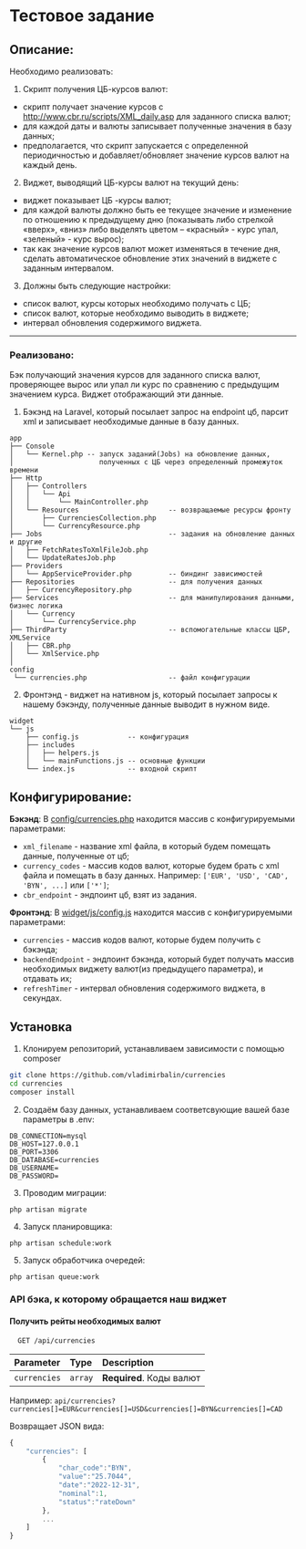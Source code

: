 # Тестовое задание

## Описание:

Необходимо реализовать:

1.	Скрипт получения ЦБ-курсов валют:
-	скрипт получает значение курсов с http://www.cbr.ru/scripts/XML_daily.asp для заданного списка валют;
-	для каждой даты и валюты записывает полученные значения в базу данных;
-	предполагается, что скрипт запускается с определенной периодичностью и добавляет/обновляет значение курсов валют на каждый день.

2.	Виджет, выводящий ЦБ-курсы валют на текущий день:
-	виджет показывает ЦБ -курсы валют;
-	для каждой валюты должно быть ее текущее значение и изменение по отношению к предыдущему дню (показывать либо стрелкой «вверх», «вниз» либо выделять цветом – «красный» - курс упал, «зеленый» - курс вырос);
-	так как значение курсов валют может изменяться в течение дня, сделать автоматическое обновление этих значений в виджете с заданным интервалом.

3.	Должны быть следующие настройки:
-	список валют, курсы которых необходимо получать с ЦБ;
-	список валют, которые необходимо выводить в виджете;
-	интервал обновления содержимого виджета.

---

### Реализовано:

Бэк получающий значения курсов для заданного списка валют, проверяющее вырос или упал ли курс по сравнению с предыдущим значением курса. Виджет отображающий эти данные.

1. Бэкэнд на Laravel, который посылает запрос на endpoint цб, парсит xml и записывает необходимые данные в базу данных.
```
app
├── Console
│   └── Kernel.php -- запуск заданий(Jobs) на обновление данных, 
│                     полученных с ЦБ через определенный промежуток времени
├── Http
│   ├── Controllers
│   │   └── Api
│   │       └── MainController.php
│   └── Resources                      -- возвращаемые ресурсы фронту                   
│       ├── CurrenciesCollection.php 
│       └── CurrencyResource.php     
├── Jobs                               -- задания на обновление данных и другие
│   ├── FetchRatesToXmlFileJob.php 
│   └── UpdateRatesJob.php
├── Providers
│   └── AppServiceProvider.php         -- биндинг зависимостей
├── Repositories                       -- для получения данных
│   ├── CurrencyRepository.php         
├── Services                           -- для манипулирования данными, бизнес логика
│   └── Currency
│       └── CurrencyService.php        
├── ThirdParty                         -- вспомогательные классы ЦБР, XMLService
│   ├── CBR.php
│   └── XmlService.php 
│
config
 └── currencies.php                    -- файл конфигурации
```
2. Фронтэнд - виджет на нативном js, который посылает запросы к нашему бэкэнду, полученные данные выводит в нужном виде.
```
widget
└── js
    ├── config.js            -- конфигурация
    ├── includes
    │   ├── helpers.js
    │   └── mainFunctions.js -- основные функции
    └── index.js             -- входной скрипт
```

## Конфигурирование:
**Бэкэнд**:
В [config/currencies.php](./config/currencies.php) находится массив с конфигурируемыми параметрами:
- `xml_filename` - название xml файла, в который будем помещать данные, полученные от цб;
- `currency_codes` - массив кодов валют, которые будем брать с xml файла и помещать в базу данных. Например: `['EUR', 'USD', 'CAD', 'BYN', ...]` или `['*']`;
- `cbr_endpoint` - эндпоинт цб, взят из задания.

**Фронтэнд**:
  В [widget/js/config.js](./widget/js/config.js) находится массив с конфигурируемыми параметрами:
- `currencies` - массив кодов валют, которые будем получить с бэкэнда;
- `backendEndpoint` - эндпоинт бэкэнда, который будет получать массив необходимых виджету валют(из предыдущего параметра), и отдавать их;
- `refreshTimer` - интервал обновления содержимого виджета, в секундах.

## Установка

1. Клонируем репозиторий, устанавливаем зависимости с помощью composer

```bash
git clone https://github.com/vladimirbalin/currencies
cd currencies
composer install
```

2. Создаём базу данных, устанавливаем соответсвующие вашей базе параметры в .env:
```
DB_CONNECTION=mysql
DB_HOST=127.0.0.1
DB_PORT=3306
DB_DATABASE=currencies
DB_USERNAME=
DB_PASSWORD=
```
3. Проводим миграции:
 ```
php artisan migrate
 ```
4. Запуск планировщика:
 ```
 php artisan schedule:work
 ```
5. Запуск обработчика очередей:
 ```
 php artisan queue:work
 ```

### API бэка, к которому обращается наш виджет

#### Получить рейты необходимых валют

```http
  GET /api/currencies
```

| Parameter | Type    | Description                |
| :-------- |:--------| :------------------------- |
| `currencies` | `array` | **Required**. Коды валют |

Например: `api/currencies?currencies[]=EUR&currencies[]=USD&currencies[]=BYN&currencies[]=CAD`

Возвращает JSON вида:
```javascript
{
    "currencies": [
        {
            "char_code":"BYN",
            "value":"25.7044",
            "date":"2022-12-31",
            "nominal":1,
            "status":"rateDown"
        },
        ...
    ]
}
```
